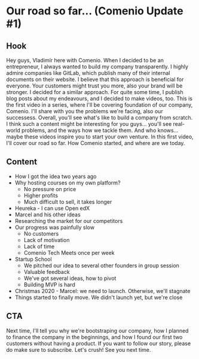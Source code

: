 # Our road so far... (Comenio Update #1)

## Hook
Hey guys, Vladimír here with Comenio. When I decided to be an entrepreneur, I always wanted to build my company transparently. I highly admire companies like GitLab, which publish many of their internal documents on their website. I believe that this approach is beneficial for everyone. Your customers might trust you more, also your brand will be stronger. I decided for a similar approach. For quite some time, I publish blog posts about my endeavours, and I decided to make videos, too. This is the first video in a series, where I'll be covering foundation of our company, Comenio. I'll share with you the problems we're facing, also our successess. Overall, you'll see what's like to build a company from scratch. I think such a content might be interesting for you guys... you'll see real-world problems, and the ways how we tackle them. And who knows... maybe these videos inspire you to start your own venture. In this first video, I'll cover our road so far. How Comenio started, and where are we today.

## Content
- How I got the idea two years ago
- Why hosting courses on my own platform?
  - No pressure on price
  - Higher profits
  - Much difficult to sell, it takes longer
- Heureka - I can use Open edX
- Marcel and his other ideas
- Researching the market for our competitors
- Our progress was painfully slow
  - No customers
  - Lack of motivation
  - Lack of time
  - Comenio Tech Meets once per week
- Startup School
  - We pitched our idea to several other founders in group session
  - Valuable feedback
  - We've got several ideas, how to pivot
  - Building MVP is hard
- Christmas 2020 - Marcel: we need to launch. Otherwise, we'll stagnate
- Things started to finally move. We didn't launch yet, but we're close

## CTA
Next time, I'll tell you why we're bootstraping our company, how I planned to finance the company in the beginnings, and how I found our first two customers without having a product. If you want to follow our story, please do make sure to subscribe. Let's crush! See you next time.